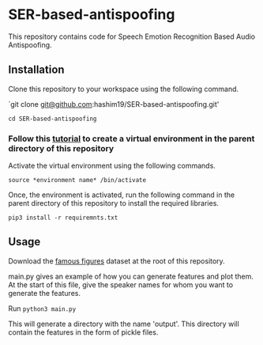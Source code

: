 # SER-based-antispoofing

This repository contains code for Speech Emotion Recognition Based Audio Antispoofing.


## Installation
Clone this repository to your workspace using the following command.

`git clone git@github.com:hashim19/SER-based-antispoofing.git'

`cd SER-based-antispoofing`

### Follow this [tutorial](https://www.freecodecamp.org/news/how-to-setup-virtual-environments-in-python/) to create a virtual environment in the parent directory of this repository

Activate the virtual environment using the following commands. 

`source *environment name* /bin/activate`

Once, the environment is activated, run the following command in the parent directory of this repository to install the required libraries.

`pip3 install -r requiremnts.txt`

## Usage
Download the [famous figures](https://drive.google.com/drive/folders/1bCWCn8zv72pUIl4NlAg78bILscIfQTH5?usp=drive_link) dataset at the root of this repository.

main.py gives an example of how you can generate features and plot them. At the start of this file, give the speaker names for whom you want to generate the features.

Run `python3 main.py`

This will generate a directory with the name 'output'. This directory will contain the features in the form of pickle files.

